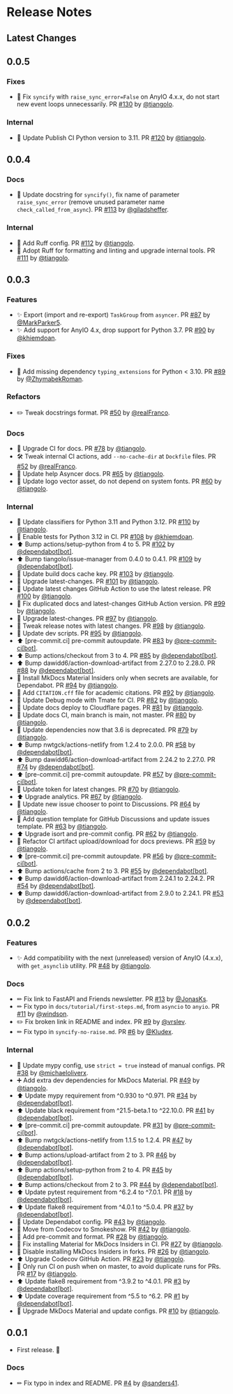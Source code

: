 # Release Notes

## Latest Changes

## 0.0.5

### Fixes

* 🐛  Fix `syncify` with `raise_sync_error=False` on AnyIO 4.x.x, do not start new event loops unnecessarily. PR [#130](https://github.com/tiangolo/asyncer/pull/130) by [@tiangolo](https://github.com/tiangolo).

### Internal

* 👷 Update Publish CI Python version to 3.11. PR [#120](https://github.com/tiangolo/asyncer/pull/120) by [@tiangolo](https://github.com/tiangolo).

## 0.0.4

### Docs

* 📝 Update docstring for `syncify()`, fix name of parameter `raise_sync_error` (remove unused parameter name `check_called_from_async`). PR [#113](https://github.com/tiangolo/asyncer/pull/113) by [@giladsheffer](https://github.com/giladsheffer).

### Internal

* 🔧 Add Ruff config. PR [#112](https://github.com/tiangolo/asyncer/pull/112) by [@tiangolo](https://github.com/tiangolo).
* 🔧 Adopt Ruff for formatting and linting and upgrade internal tools. PR [#111](https://github.com/tiangolo/asyncer/pull/111) by [@tiangolo](https://github.com/tiangolo).

## 0.0.3

### Features

* ✨ Export (import and re-export) `TaskGroup` from `asyncer`. PR [#87](https://github.com/tiangolo/asyncer/pull/87) by [@MarkParker5](https://github.com/MarkParker5).
* ✨ Add support for AnyIO 4.x, drop support for Python 3.7. PR [#90](https://github.com/tiangolo/asyncer/pull/90) by [@khiemdoan](https://github.com/khiemdoan).

### Fixes

* 🐛 Add missing dependency `typing_extensions` for Python < 3.10. PR [#89](https://github.com/tiangolo/asyncer/pull/89) by [@ZhymabekRoman](https://github.com/ZhymabekRoman).

### Refactors

* ✏️ Tweak docstrings format. PR [#50](https://github.com/tiangolo/asyncer/pull/50) by [@realFranco](https://github.com/realFranco).

### Docs

* 👷 Upgrade CI for docs. PR [#78](https://github.com/tiangolo/asyncer/pull/78) by [@tiangolo](https://github.com/tiangolo).
* 🛠️ Tweak internal CI actions, add `--no-cache-dir` at `Dockfile` files. PR [#52](https://github.com/tiangolo/asyncer/pull/52) by [@realFranco](https://github.com/realFranco).
* 📝 Update help Asyncer docs. PR [#65](https://github.com/tiangolo/asyncer/pull/65) by [@tiangolo](https://github.com/tiangolo).
* 🍱 Update logo vector asset, do not depend on system fonts. PR [#60](https://github.com/tiangolo/asyncer/pull/60) by [@tiangolo](https://github.com/tiangolo).

### Internal

* 🔧 Update classifiers for Python 3.11 and Python 3.12. PR [#110](https://github.com/tiangolo/asyncer/pull/110) by [@tiangolo](https://github.com/tiangolo).
* 👷 Enable tests for Python 3.12 in CI. PR [#108](https://github.com/tiangolo/asyncer/pull/108) by [@khiemdoan](https://github.com/khiemdoan).
* ⬆ Bump actions/setup-python from 4 to 5. PR [#102](https://github.com/tiangolo/asyncer/pull/102) by [@dependabot[bot]](https://github.com/apps/dependabot).
* ⬆ Bump tiangolo/issue-manager from 0.4.0 to 0.4.1. PR [#109](https://github.com/tiangolo/asyncer/pull/109) by [@dependabot[bot]](https://github.com/apps/dependabot).
* 👷 Update build docs cache key. PR [#103](https://github.com/tiangolo/asyncer/pull/103) by [@tiangolo](https://github.com/tiangolo).
* 👷 Upgrade latest-changes. PR [#101](https://github.com/tiangolo/asyncer/pull/101) by [@tiangolo](https://github.com/tiangolo).
* 👷 Update latest changes GitHub Action to use the latest release. PR [#100](https://github.com/tiangolo/asyncer/pull/100) by [@tiangolo](https://github.com/tiangolo).
* 📝 Fix duplicated docs and latest-changes GitHub Action version. PR [#99](https://github.com/tiangolo/asyncer/pull/99) by [@tiangolo](https://github.com/tiangolo).
* 👷 Upgrade latest-changes. PR [#97](https://github.com/tiangolo/asyncer/pull/97) by [@tiangolo](https://github.com/tiangolo).
* 📝 Tweak release notes with latest changes. PR [#98](https://github.com/tiangolo/asyncer/pull/98) by [@tiangolo](https://github.com/tiangolo).
* 🔨 Update dev scripts. PR [#95](https://github.com/tiangolo/asyncer/pull/95) by [@tiangolo](https://github.com/tiangolo).
* ⬆ [pre-commit.ci] pre-commit autoupdate. PR [#83](https://github.com/tiangolo/asyncer/pull/83) by [@pre-commit-ci[bot]](https://github.com/apps/pre-commit-ci).
* ⬆ Bump actions/checkout from 3 to 4. PR [#85](https://github.com/tiangolo/asyncer/pull/85) by [@dependabot[bot]](https://github.com/apps/dependabot).
* ⬆ Bump dawidd6/action-download-artifact from 2.27.0 to 2.28.0. PR [#88](https://github.com/tiangolo/asyncer/pull/88) by [@dependabot[bot]](https://github.com/apps/dependabot).
* 👷 Install MkDocs Material Insiders only when secrets are available, for Dependabot. PR [#94](https://github.com/tiangolo/asyncer/pull/94) by [@tiangolo](https://github.com/tiangolo).
* 🔧 Add `CITATION.cff` file for academic citations. PR [#92](https://github.com/tiangolo/asyncer/pull/92) by [@tiangolo](https://github.com/tiangolo).
* 👷 Update Debug mode with Tmate for CI. PR [#82](https://github.com/tiangolo/asyncer/pull/82) by [@tiangolo](https://github.com/tiangolo).
* 👷 Update docs deploy to Cloudflare pages. PR [#81](https://github.com/tiangolo/asyncer/pull/81) by [@tiangolo](https://github.com/tiangolo).
* 👷 Update docs CI, main branch is main, not master. PR [#80](https://github.com/tiangolo/asyncer/pull/80) by [@tiangolo](https://github.com/tiangolo).
* 🔧 Update dependencies now that 3.6 is deprecated. PR [#79](https://github.com/tiangolo/asyncer/pull/79) by [@tiangolo](https://github.com/tiangolo).
* ⬆ Bump nwtgck/actions-netlify from 1.2.4 to 2.0.0. PR [#58](https://github.com/tiangolo/asyncer/pull/58) by [@dependabot[bot]](https://github.com/apps/dependabot).
* ⬆ Bump dawidd6/action-download-artifact from 2.24.2 to 2.27.0. PR [#74](https://github.com/tiangolo/asyncer/pull/74) by [@dependabot[bot]](https://github.com/apps/dependabot).
* ⬆ [pre-commit.ci] pre-commit autoupdate. PR [#57](https://github.com/tiangolo/asyncer/pull/57) by [@pre-commit-ci[bot]](https://github.com/apps/pre-commit-ci).
* 👷 Update token for latest changes. PR [#70](https://github.com/tiangolo/asyncer/pull/70) by [@tiangolo](https://github.com/tiangolo).
* ⬆️ Upgrade analytics. PR [#67](https://github.com/tiangolo/asyncer/pull/67) by [@tiangolo](https://github.com/tiangolo).
* 🔧 Update new issue chooser to point to Discussions. PR [#64](https://github.com/tiangolo/asyncer/pull/64) by [@tiangolo](https://github.com/tiangolo).
* 🔧 Add question template for GitHub Discussions and update issues template. PR [#63](https://github.com/tiangolo/asyncer/pull/63) by [@tiangolo](https://github.com/tiangolo).
* ⬆ Upgrade isort and pre-commit config. PR [#62](https://github.com/tiangolo/asyncer/pull/62) by [@tiangolo](https://github.com/tiangolo).
* 👷 Refactor CI artifact upload/download for docs previews. PR [#59](https://github.com/tiangolo/asyncer/pull/59) by [@tiangolo](https://github.com/tiangolo).
* ⬆ [pre-commit.ci] pre-commit autoupdate. PR [#56](https://github.com/tiangolo/asyncer/pull/56) by [@pre-commit-ci[bot]](https://github.com/apps/pre-commit-ci).
* ⬆ Bump actions/cache from 2 to 3. PR [#55](https://github.com/tiangolo/asyncer/pull/55) by [@dependabot[bot]](https://github.com/apps/dependabot).
* ⬆ Bump dawidd6/action-download-artifact from 2.24.1 to 2.24.2. PR [#54](https://github.com/tiangolo/asyncer/pull/54) by [@dependabot[bot]](https://github.com/apps/dependabot).
* ⬆ Bump dawidd6/action-download-artifact from 2.9.0 to 2.24.1. PR [#53](https://github.com/tiangolo/asyncer/pull/53) by [@dependabot[bot]](https://github.com/apps/dependabot).

## 0.0.2

### Features

* ✨ Add compatibility with the next (unreleased) version of AnyIO (4.x.x), with `get_asynclib` utility. PR [#48](https://github.com/tiangolo/asyncer/pull/48) by [@tiangolo](https://github.com/tiangolo).

### Docs

* ✏ Fix link to FastAPI and Friends newsletter. PR [#13](https://github.com/tiangolo/asyncer/pull/13) by [@JonasKs](https://github.com/JonasKs).
* ✏ Fix typo in `docs/tutorial/first-steps.md`, from `asyncio` to `anyio`. PR [#11](https://github.com/tiangolo/asyncer/pull/11) by [@windson](https://github.com/windson).
* ✏️ Fix broken link in README and index. PR [#9](https://github.com/tiangolo/asyncer/pull/9) by [@vrslev](https://github.com/vrslev).
* ✏ Fix typo in `syncify-no-raise.md`. PR [#6](https://github.com/tiangolo/asyncer/pull/6) by [@Kludex](https://github.com/Kludex).

### Internal

* 🔧 Update mypy config, use `strict = true` instead of manual configs. PR [#38](https://github.com/tiangolo/asyncer/pull/38) by [@michaeloliverx](https://github.com/michaeloliverx).
* ➕ Add extra dev dependencies for MkDocs Material. PR [#49](https://github.com/tiangolo/asyncer/pull/49) by [@tiangolo](https://github.com/tiangolo).
* ⬆ Update mypy requirement from ^0.930 to ^0.971. PR [#34](https://github.com/tiangolo/asyncer/pull/34) by [@dependabot[bot]](https://github.com/apps/dependabot).
* ⬆ Update black requirement from ^21.5-beta.1 to ^22.10.0. PR [#41](https://github.com/tiangolo/asyncer/pull/41) by [@dependabot[bot]](https://github.com/apps/dependabot).
* ⬆ [pre-commit.ci] pre-commit autoupdate. PR [#31](https://github.com/tiangolo/asyncer/pull/31) by [@pre-commit-ci[bot]](https://github.com/apps/pre-commit-ci).
* ⬆ Bump nwtgck/actions-netlify from 1.1.5 to 1.2.4. PR [#47](https://github.com/tiangolo/asyncer/pull/47) by [@dependabot[bot]](https://github.com/apps/dependabot).
* ⬆ Bump actions/upload-artifact from 2 to 3. PR [#46](https://github.com/tiangolo/asyncer/pull/46) by [@dependabot[bot]](https://github.com/apps/dependabot).
* ⬆ Bump actions/setup-python from 2 to 4. PR [#45](https://github.com/tiangolo/asyncer/pull/45) by [@dependabot[bot]](https://github.com/apps/dependabot).
* ⬆ Bump actions/checkout from 2 to 3. PR [#44](https://github.com/tiangolo/asyncer/pull/44) by [@dependabot[bot]](https://github.com/apps/dependabot).
* ⬆ Update pytest requirement from ^6.2.4 to ^7.0.1. PR [#18](https://github.com/tiangolo/asyncer/pull/18) by [@dependabot[bot]](https://github.com/apps/dependabot).
* ⬆ Update flake8 requirement from ^4.0.1 to ^5.0.4. PR [#37](https://github.com/tiangolo/asyncer/pull/37) by [@dependabot[bot]](https://github.com/apps/dependabot).
* 🔧 Update Dependabot config. PR [#43](https://github.com/tiangolo/asyncer/pull/43) by [@tiangolo](https://github.com/tiangolo).
* 👷 Move from Codecov to Smokeshow. PR [#42](https://github.com/tiangolo/asyncer/pull/42) by [@tiangolo](https://github.com/tiangolo).
* 🔧 Add pre-commit and format. PR [#28](https://github.com/tiangolo/asyncer/pull/28) by [@tiangolo](https://github.com/tiangolo).
* 💚 Fix installing Material for MkDocs Insiders in CI. PR [#27](https://github.com/tiangolo/asyncer/pull/27) by [@tiangolo](https://github.com/tiangolo).
* 👷 Disable installing MkDocs Insiders in forks. PR [#26](https://github.com/tiangolo/asyncer/pull/26) by [@tiangolo](https://github.com/tiangolo).
* ⬆️ Upgrade Codecov GitHub Action. PR [#23](https://github.com/tiangolo/asyncer/pull/23) by [@tiangolo](https://github.com/tiangolo).
* 💚 Only run CI on push when on master, to avoid duplicate runs for PRs. PR [#17](https://github.com/tiangolo/asyncer/pull/17) by [@tiangolo](https://github.com/tiangolo).
* ⬆ Update flake8 requirement from ^3.9.2 to ^4.0.1. PR [#3](https://github.com/tiangolo/asyncer/pull/3) by [@dependabot[bot]](https://github.com/apps/dependabot).
* ⬆ Update coverage requirement from ^5.5 to ^6.2. PR [#1](https://github.com/tiangolo/asyncer/pull/1) by [@dependabot[bot]](https://github.com/apps/dependabot).
* 🔧 Upgrade MkDocs Material and update configs. PR [#10](https://github.com/tiangolo/asyncer/pull/10) by [@tiangolo](https://github.com/tiangolo).

## 0.0.1

* First release. 🎉

### Docs

* ✏ Fix typo in index and README. PR [#4](https://github.com/tiangolo/asyncer/pull/4) by [@sanders41](https://github.com/sanders41).
